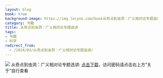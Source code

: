 ```yaml
---
layout: blog
book: true
background-image: https://img.locyoo.com/book从奇点到虫洞：广义相对论专题选讲.jpg
category: 书籍
title: 从奇点到虫洞：广义相对论专题选讲
tags:
- 书籍
- 科学
redirect_from:
  - /2024/03/从奇点到虫洞：广义相对论专题选讲/
---
```

![](https://img.locyoo.com/book从奇点到虫洞：广义相对论专题选讲.jpg)
从奇点到虫洞：广义相对论专题选讲: <a name = "ref1" href="https://url18.ctfile.com/f/50983618-1320273367-17273d?p=3619">点击下载</a>，访问密码请点击右上方“关于”自行查看